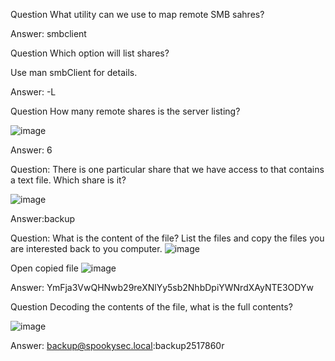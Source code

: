 Question
What utility can we use to map remote SMB sahres?

Answer: smbclient

Question
Which option will list shares?

Use man smbClient for details. 

Answer: -L

Question
How many remote shares is the server listing?

![image](https://github.com/Shawn-Nichol/TryHackMe/assets/30714313/d0a8f16b-f7f5-45d0-b467-2fb1a214e2f8)

Answer: 6

Question: 
There is one particular share that we have access to that contains a text file. Which share is it?

![image](https://github.com/Shawn-Nichol/TryHackMe/assets/30714313/4550c091-290b-4a9a-9ac2-0de9adf63c97)

Answer:backup

Question:
What is the content of the file?
List the files and copy the files you are interested back to you computer. 
![image](https://github.com/Shawn-Nichol/TryHackMe/assets/30714313/577ccfbf-ceb2-4ca1-9b99-29f3ac0b8f41)

Open copied file
![image](https://github.com/Shawn-Nichol/TryHackMe/assets/30714313/bf6e8d58-1f43-4615-9a48-cb5a5fb2e936)


Answer: YmFja3VwQHNwb29reXNlYy5sb2NhbDpiYWNrdXAyNTE3ODYw


Question
Decoding the contents of the file, what is the full contents? 

![image](https://github.com/Shawn-Nichol/TryHackMe/assets/30714313/3f1a230a-4ed7-489f-b135-c71f679ec4f3)

Answer: backup@spookysec.local:backup2517860r


